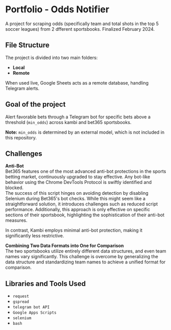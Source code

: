 # Portfolio - Odds Notifier

A project for scraping odds (specifically team and total shots in the top 5 soccer leagues) from 2 dfferent sportsbooks. Finalized February 2024.

## File Structure

The project is divided into two main folders:
- **Local**
- **Remote**

When used live, Google Sheets acts as a remote database, handling Telegram alerts.

## Goal of the project

Alert favorable bets through a Telegram bot for specific bets above a threshold (`min_odds`) across kambi and bet365 sportsbooks.

**Note:** `min_odds` is determined by an external model, which is not included in this repository.

## Challenges

**Anti-Bot**  
Bet365 features one of the most advanced anti-bot protections in the sports betting market, continuously upgraded to stay effective. Any bot-like behavior using the Chrome DevTools Protocol is swiftly identified and blocked.  
The success of this script hinges on avoiding detection by disabling Selenium during Bet365's bot checks. While this might seem like a straightforward solution, it introduces challenges such as reduced script performance. Additionally, this approach is only effective on specific sections of their sportsbook, highlighting the sophistication of their anti-bot measures.  

In contrast, Kambi employs minimal anti-bot protection, making it significantly less restrictive.

**Combining Two Data Formats into One for Comparison**  
The two sportsbooks utilize entirely different data structures, and even team names vary significantly. This challenge is overcome by generalizing the data structure and standardizing team names to achieve a unified format for comparison.


## Libraries and Tools Used

- `request`
- `gspread`
- `telegram bot API`
- `Google Apps Scripts`
- `selenium`
- `bash`
